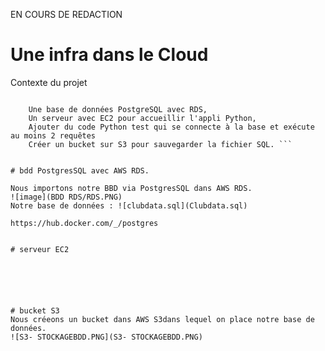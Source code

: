 EN COURS DE REDACTION

# Une infra dans le Cloud

Contexte du projet

``` Utiliser et mettre en place sur AWS :

    Une base de données PostgreSQL avec RDS,
    Un serveur avec EC2 pour accueillir l'appli Python,
    Ajouter du code Python test qui se connecte à la base et exécute au moins 2 requêtes 
    Créer un bucket sur S3 pour sauvegarder la fichier SQL. ```


# bdd PostgresSQL avec AWS RDS.

Nous importons notre BBD via PostgresSQL dans AWS RDS.
![image](BDD RDS/RDS.PNG)
Notre base de données : ![clubdata.sql](Clubdata.sql) 

https://hub.docker.com/_/postgres


# serveur EC2






# bucket S3
Nous créeons un bucket dans AWS S3dans lequel on place notre base de données.
![S3- STOCKAGEBDD.PNG](S3- STOCKAGEBDD.PNG)

